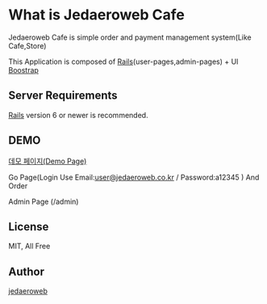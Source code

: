 # What is Jedaeroweb Cafe

Jedaeroweb Cafe is simple order and payment management system(Like Cafe,Store)

This Application is composed of [Rails](http://rubyonrails.org/)(user-pages,admin-pages) + UI [Boostrap](http://getbootstrap.com)

## Server Requirements

[Rails](http://rubyonrails.org/) version 6 or newer is recommended.


## DEMO
[데모 페이지(Demo Page)](https://cafe.jedaeroweb.co.kr)


Go Page(Login Use Email:user@jedaeroweb.co.kr / Password:a12345 ) And Order

Admin Page  (/admin)

## License

MIT, All Free

## Author

[jedaeroweb](https://www.jedaeroweb.co.kr)
